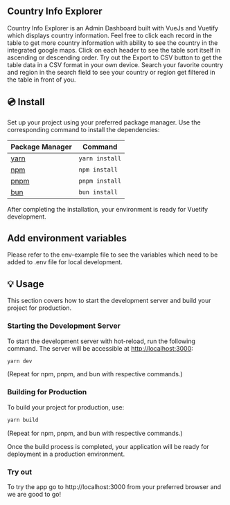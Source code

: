 ## Country Info Explorer

Country Info Explorer is an Admin Dashboard built with VueJs and Vuetify which displays country information. 
Feel free to click each record in the table to get more country information with ability to see the country in the integrated google maps. Click on each header to see the table sort itself in ascending or descending order. Try out the Export to CSV button to get the table data in a CSV format in your own device. Search your favorite country and region in the search field to see your country or region get filtered in the table in front of you.

## 💿 Install

Set up your project using your preferred package manager. Use the corresponding command to install the dependencies:

| Package Manager                                                | Command        |
|---------------------------------------------------------------|----------------|
| [yarn](https://yarnpkg.com/getting-started)                   | `yarn install` |
| [npm](https://docs.npmjs.com/cli/v7/commands/npm-install)     | `npm install`  |
| [pnpm](https://pnpm.io/installation)                          | `pnpm install` |
| [bun](https://bun.sh/#getting-started)                        | `bun install`  |

After completing the installation, your environment is ready for Vuetify development.

## Add environment variables

Please refer to the env-example file to see the variables which need to be added to .env file for local development.

## 💡 Usage

This section covers how to start the development server and build your project for production.

### Starting the Development Server

To start the development server with hot-reload, run the following command. The server will be accessible at [http://localhost:3000](http://localhost:3000):

```bash
yarn dev
```

(Repeat for npm, pnpm, and bun with respective commands.)

### Building for Production

To build your project for production, use:

```bash
yarn build
```

(Repeat for npm, pnpm, and bun with respective commands.)

Once the build process is completed, your application will be ready for deployment in a production environment.

### Try out

To try the app go to http://localhost:3000 from your preferred browser and we are good to go!